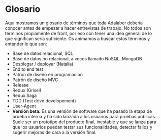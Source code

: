 # Glosario
Aquí mostramos un glosario de términos que toda Adalaber debería conocer antes de empezar a hacer entrevistas de trabajo. No todos son términos propiamente de front, por eso con tener una idea general de lo que significan sería suficiente. Os animamos a buscar estos términos y entender lo que son:

- Base de datos relacional, SQL
- Base de datos no relacional, a veces llamado NoSQL, MongoDB
- Desplegar / deployar (Natalia)
- End to end test
- Patrón de diseño en programación
- Patrón de diseño MVC
- Release
- Redux (Grisel)
- Redux Saga
- TDD (Test drive developement)
- User-Agent
- **Versión beta:** Es una versión de software que ha pasado la etapa de prueba interna y ha sido lanzada a los usuarios para pruebas públicas. Suele ser un prototipo del producto final, inestable y que se lanza para que los usuarios puedan testar sus funcionalidades, detectar fallos y sugerir mejoras de cara a la versión final.




